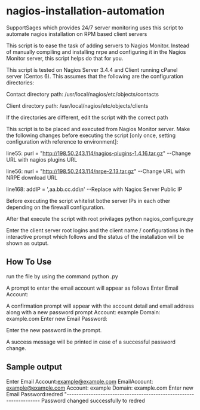 # nagios-installation-automation
SupportSages which provides 24/7 server monitoring uses this script to automate nagios installation on RPM based client servers

This script is to ease the task of adding servers to Nagios Monitor. Instead of manually compiling and installing nrpe and configuring it in the Nagios Monitor server, this script helps do that for you.

This script is tested on Nagios Server 3.4.4 and Client running cPanel server (Centos 6). This assumes that the following are the configuration directories:

Contact directory path: /usr/local/nagios/etc/objects/contacts

Client directory path: /usr/local/nagios/etc/objects/clients

If the directories are different, edit the script with the correct path

This script is to be placed and executed from Nagios Monitor server. Make the following changes before executing the script [only once, setting configuration with reference to environment]:

line55: purl = "http://198.50.243.114/nagios-plugins-1.4.16.tar.gz" --Change URL with nagios plugins URL

line56: nurl = "http://198.50.243.114/nrpe-2.13.tar.gz" --Change URL with NRPE download URL

line168: addIP = ',aa.bb.cc.dd\n' --Replace with Nagios Server Public IP

Before executing the script whitelist bothe server IPs in each other depending on the firewall configuration.

After that execute the script with root privilages
python nagios_configure.py

Enter the client server root logins and the client name / configurations in the interactive prompt which follows and the status of the installation will be shown as output.

How To Use
-----------

run the file by using the command 
python <filename>.py

A prompt to enter the email account will appear as follows 
Enter Email Account:

A confirmation prompt will appear with the account detail and email address along with a new password prompt
Account: example 
Domain: example.com 
Enter new Email Password:

Enter the new password in the prompt.

A success message will be printed in case of a successful password change.


Sample output
-------------

Enter Email Account:example@example.com
EmailAccount: example@example.com 
Account: example 
Domain: example.com 
Enter new Email Password:redred
"-------------------------------------------------------------------
Password changed successfully to redred



